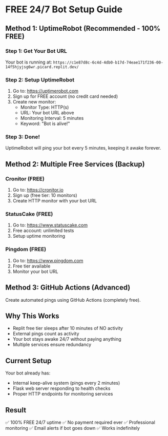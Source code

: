 # FREE 24/7 Bot Setup Guide

## Method 1: UptimeRobot (Recommended - 100% FREE)

### Step 1: Get Your Bot URL
Your bot is running at: `https://c1e87d8c-6c4d-4db0-b17d-74eae171f236-00-14f5hjyjsg6wr.picard.replit.dev/`

### Step 2: Setup UptimeRobot
1. Go to: https://uptimerobot.com
2. Sign up for FREE account (no credit card needed)
3. Create new monitor:
   - Monitor Type: HTTP(s)
   - URL: Your bot URL above
   - Monitoring Interval: 5 minutes
   - Keyword: "Bot is alive!"

### Step 3: Done!
UptimeRobot will ping your bot every 5 minutes, keeping it awake forever.

## Method 2: Multiple Free Services (Backup)

### Cronitor (FREE)
1. Go to: https://cronitor.io
2. Sign up (free tier: 10 monitors)
3. Create HTTP monitor with your bot URL

### StatusCake (FREE)
1. Go to: https://www.statuscake.com
2. Free account: unlimited tests
3. Setup uptime monitoring

### Pingdom (FREE)
1. Go to: https://www.pingdom.com
2. Free tier available
3. Monitor your bot URL

## Method 3: GitHub Actions (Advanced)

Create automated pings using GitHub Actions (completely free).

## Why This Works

- Replit free tier sleeps after 10 minutes of NO activity
- External pings count as activity
- Your bot stays awake 24/7 without paying anything
- Multiple services ensure redundancy

## Current Setup

Your bot already has:
- Internal keep-alive system (pings every 2 minutes)
- Flask web server responding to health checks
- Proper HTTP endpoints for monitoring services

## Result

✅ 100% FREE 24/7 uptime
✅ No payment required ever
✅ Professional monitoring
✅ Email alerts if bot goes down
✅ Works indefinitely